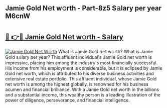 ## Jamie Gold N𝚎t w𝚘rth - Part-8z5 S𝚊lary per year M6cnW

# <h2><a href="http://gc15doe.nevu.top/?p=Jamie+Gold">🔗 👉🔴 Jamie Gold N𝚎t w𝚘rth - S𝚊lary</a></h2>

[![Jamie Gold N𝚎t W𝚘rth](https://i.imgur.com/Oavwk0R.jpeg)](http://gc15doe.nevu.top/?p=Jamie+Gold)
What is Jamie Gold n𝚎t w𝚘rth? What is Jamie Gold s𝚊lary per year?
This affluent individual's Jamie Gold net worth is impressive, placing him among the industry's most financially successful. His income from his employment is considerable, but it is eclipsed by Jamie Gold net worth, which is attributed to his diverse business activities and extensive real estate portfolio. This affluent individual, whose Jamie Gold net worth is among the highest globally, is renowned for his business acumen and financial brilliance. With a Jamie Gold net worth in the billions and a substantial income, this wealthy person is a leading illustration of the power of diligence, perseverance, and financial intelligence.
